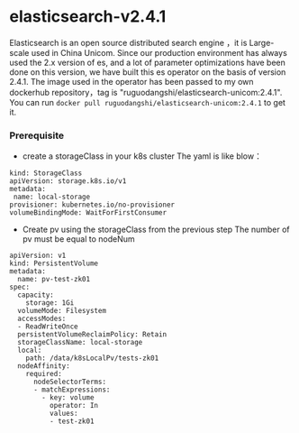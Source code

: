 # elasticsearch-v2.4.1
Elasticsearch is an open source distributed search engine ，it is Large-scale used in China Unicom.
Since our production environment has always used the 2.x version of es, and a lot of parameter optimizations have been done on this version, we have built this es operator on the basis of version 2.4.1.
The image used in the operator has been passed to my own dockerhub repository，tag is "ruguodangshi/elasticsearch-unicom:2.4.1".
You can run ```docker pull ruguodangshi/elasticsearch-unicom:2.4.1``` to get it.
### Prerequisite
- create a storageClass in your k8s cluster
The yaml is like blow：
 ```
kind: StorageClass
apiVersion: storage.k8s.io/v1
metadata:
  name: local-storage 
provisioner: kubernetes.io/no-provisioner
volumeBindingMode: WaitForFirstConsumer
```
- Create pv using the storageClass from the previous step
The number of pv must be equal to nodeNum
```
apiVersion: v1
kind: PersistentVolume
metadata:
  name: pv-test-zk01 
spec:
  capacity:
    storage: 1Gi
  volumeMode: Filesystem
  accessModes:
  - ReadWriteOnce
  persistentVolumeReclaimPolicy: Retain  
  storageClassName: local-storage
  local:
    path: /data/k8sLocalPv/tests-zk01
  nodeAffinity:
    required:
      nodeSelectorTerms:
      - matchExpressions:
        - key: volume 
          operator: In
          values:
          - test-zk01
```
